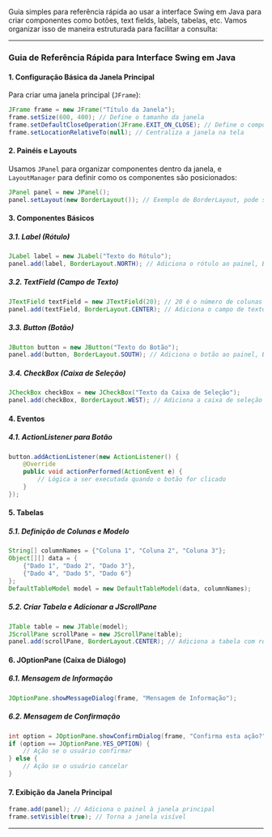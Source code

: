 Guia simples para referência rápida ao usar a interface Swing em Java para criar componentes como botões, text fields, labels, tabelas, etc. Vamos organizar isso de maneira estruturada para facilitar a consulta:

---

### Guia de Referência Rápida para Interface Swing em Java

#### 1. **Configuração Básica da Janela Principal**

Para criar uma janela principal (`JFrame`):

```java
JFrame frame = new JFrame("Título da Janela");
frame.setSize(600, 400); // Define o tamanho da janela
frame.setDefaultCloseOperation(JFrame.EXIT_ON_CLOSE); // Define o comportamento ao fechar
frame.setLocationRelativeTo(null); // Centraliza a janela na tela
```

#### 2. **Painéis e Layouts**

Usamos `JPanel` para organizar componentes dentro da janela, e `LayoutManager` para definir como os componentes são posicionados:

```java
JPanel panel = new JPanel();
panel.setLayout(new BorderLayout()); // Exemplo de BorderLayout, pode ser GridLayout, GridBagLayout, etc.
```

#### 3. **Componentes Básicos**

##### 3.1. **Label (Rótulo)**

```java
JLabel label = new JLabel("Texto do Rótulo");
panel.add(label, BorderLayout.NORTH); // Adiciona o rótulo ao painel, BorderLayout.NORTH é um exemplo
```

##### 3.2. **TextField (Campo de Texto)**

```java
JTextField textField = new JTextField(20); // 20 é o número de colunas visíveis
panel.add(textField, BorderLayout.CENTER); // Adiciona o campo de texto ao painel
```

##### 3.3. **Button (Botão)**

```java
JButton button = new JButton("Texto do Botão");
panel.add(button, BorderLayout.SOUTH); // Adiciona o botão ao painel, BorderLayout.SOUTH é um exemplo
```

##### 3.4. **CheckBox (Caixa de Seleção)**

```java
JCheckBox checkBox = new JCheckBox("Texto da Caixa de Seleção");
panel.add(checkBox, BorderLayout.WEST); // Adiciona a caixa de seleção ao painel, BorderLayout.WEST é um exemplo
```

#### 4. **Eventos**

##### 4.1. **ActionListener para Botão**

```java
button.addActionListener(new ActionListener() {
    @Override
    public void actionPerformed(ActionEvent e) {
        // Lógica a ser executada quando o botão for clicado
    }
});
```

#### 5. **Tabelas**

##### 5.1. **Definição de Colunas e Modelo**

```java
String[] columnNames = {"Coluna 1", "Coluna 2", "Coluna 3"};
Object[][] data = {
    {"Dado 1", "Dado 2", "Dado 3"},
    {"Dado 4", "Dado 5", "Dado 6"}
};
DefaultTableModel model = new DefaultTableModel(data, columnNames);
```

##### 5.2. **Criar Tabela e Adicionar a JScrollPane**

```java
JTable table = new JTable(model);
JScrollPane scrollPane = new JScrollPane(table);
panel.add(scrollPane, BorderLayout.CENTER); // Adiciona a tabela com rolagem ao painel
```

#### 6. **JOptionPane (Caixa de Diálogo)**

##### 6.1. **Mensagem de Informação**

```java
JOptionPane.showMessageDialog(frame, "Mensagem de Informação");
```

##### 6.2. **Mensagem de Confirmação**

```java
int option = JOptionPane.showConfirmDialog(frame, "Confirma esta ação?", "Confirmação", JOptionPane.YES_NO_OPTION);
if (option == JOptionPane.YES_OPTION) {
    // Ação se o usuário confirmar
} else {
    // Ação se o usuário cancelar
}
```

#### 7. **Exibição da Janela Principal**

```java
frame.add(panel); // Adiciona o painel à janela principal
frame.setVisible(true); // Torna a janela visível
```

---

